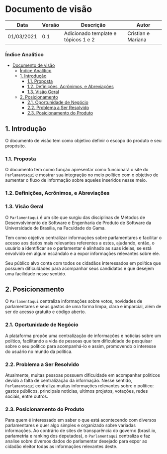 # Documento de visão

|Data|Versão|Descrição|Autor|
|-|-|-|-|
|01/03/2021|0.1|Adicionado template e tópicos 1 e 2|Cristian e Mariana|

### Índice Analítico
- [Documento de visão](#documento-de-visão)
    - [Índice Analítico](#índice-analítico)
  - [1. Introdução](#1-introdução)
    - [1.1. Proposta](#11-proposta)
    - [1.2. Definições, Acrônimos, e Abreviações](#12-definições-acrônimos-e-abreviações)
    - [1.3. Visão Geral](#13-visão-geral)
  - [2. Posicionamento](#2-posicionamento)
    - [2.1. Oportunidade de Negócio](#21-oportunidade-de-negócio)
    - [2.2. Problema a Ser Resolvido](#22-problema-a-ser-resolvido)
    - [2.3. Posicionamento do Produto](#23-posicionamento-do-produto)



## 1. Introdução

O documento de visão tem como objetivo definir o escopo do produto e seu propósito.

### 1.1. Proposta
O documento tem como função apresentar como funcionará o site do `Parlamentaqui`  e mostrar sua integração no meio político com o objetivo de aumentar o fluxo de informação sobre aqueles inseridos nesse meio.

### 1.2. Definições, Acrônimos, e Abreviações

### 1.3. Visão Geral
O `Parlamentaqui` é um site que surgiu das disciplinas de Métodos de Desenvolvimento de Software e Engenharia de Produto de Software da Universidade de Brasília, na Faculdade do Gama.

Tem como objetivo centralizar informações sobre parlamentares e facilitar o acesso aos dados mais relevantes referentes a estes, ajudando, então, o usuário a identificar se o parlamentar é alinhado as suas ideias, se está envolvido em algum escândalo e a expor informações relevantes sobre ele. 

Seu público alvo conta com todos os cidadãos interessados em política que possuem dificuldades para acompanhar seus candidatos e que desejem uma facilidade nesse sentido.

## 2. Posicionamento
O `Parlamentaqui` centraliza informações sobre votos, novidades de parlamentares e seus gastos de uma forma limpa, clara e imparcial, além de ser de acesso gratuito e código aberto.

### 2.1. Oportunidade de Negócio
A plataforma propõe uma centralização de informações e notícias sobre um político, facilitando a vida de pessoas que tem dificuldade de pesquisar sobre o seu político para acompanhá-lo e assim, promovendo o interesse do usuário no mundo da política.

### 2.2. Problema a Ser Resolvido 
Atualmente, muitas pessoas possuem dificuldade em acompanhar políticos devido a falta de centralização da informação. Nesse sentido, `Parlamentaqui` centraliza muitas informações relevantes sobre o político: gastos públicos, principais notícias, ultimos projetos, votações, redes sociais, entre outros.


### 2.3. Posicionamento do Produto
Para quem é interessado em saber o que está acontecendo com diversos parlamentares e quer algo simples e organizado sobre variadas informações. Ao contrário de sites de transparência do governo (brasil.io, parlametria e ranking dos deputados), o `Parlamentaqui` centraliza e faz analise sobre diversos dados do parlamentar desejado para expor ao cidadão eleitor todas as informações relevantes deste.
